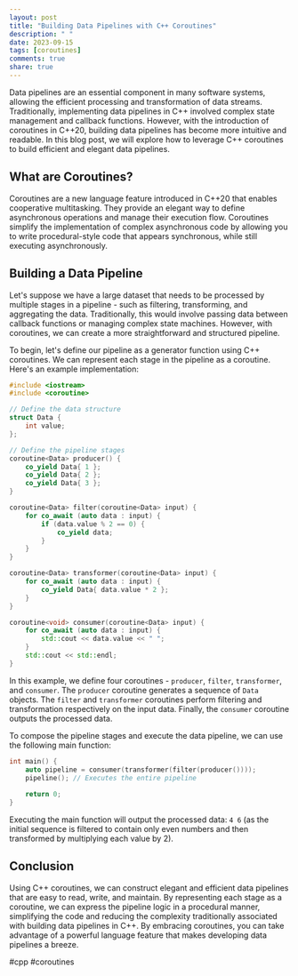 ```yaml
---
layout: post
title: "Building Data Pipelines with C++ Coroutines"
description: " "
date: 2023-09-15
tags: [coroutines]
comments: true
share: true
---
```


Data pipelines are an essential component in many software systems, allowing the efficient processing and transformation of data streams. Traditionally, implementing data pipelines in C++ involved complex state management and callback functions. However, with the introduction of coroutines in C++20, building data pipelines has become more intuitive and readable. In this blog post, we will explore how to leverage C++ coroutines to build efficient and elegant data pipelines.

## What are Coroutines?

Coroutines are a new language feature introduced in C++20 that enables cooperative multitasking. They provide an elegant way to define asynchronous operations and manage their execution flow. Coroutines simplify the implementation of complex asynchronous code by allowing you to write procedural-style code that appears synchronous, while still executing asynchronously.

## Building a Data Pipeline

Let's suppose we have a large dataset that needs to be processed by multiple stages in a pipeline - such as filtering, transforming, and aggregating the data. Traditionally, this would involve passing data between callback functions or managing complex state machines. However, with coroutines, we can create a more straightforward and structured pipeline.

To begin, let's define our pipeline as a generator function using C++ coroutines. We can represent each stage in the pipeline as a coroutine. Here's an example implementation:

```cpp
#include <iostream>
#include <coroutine>

// Define the data structure
struct Data {
    int value;
};

// Define the pipeline stages
coroutine<Data> producer() {
    co_yield Data{ 1 };
    co_yield Data{ 2 };
    co_yield Data{ 3 };
}

coroutine<Data> filter(coroutine<Data> input) {
    for co_await (auto data : input) {
        if (data.value % 2 == 0) {
            co_yield data;
        }
    }
}

coroutine<Data> transformer(coroutine<Data> input) {
    for co_await (auto data : input) {
        co_yield Data{ data.value * 2 };
    }
}

coroutine<void> consumer(coroutine<Data> input) {
    for co_await (auto data : input) {
        std::cout << data.value << " ";
    }
    std::cout << std::endl;
}
```

In this example, we define four coroutines - `producer`, `filter`, `transformer`, and `consumer`. The `producer` coroutine generates a sequence of `Data` objects. The `filter` and `transformer` coroutines perform filtering and transformation respectively on the input data. Finally, the `consumer` coroutine outputs the processed data.

To compose the pipeline stages and execute the data pipeline, we can use the following main function:

```cpp
int main() {
    auto pipeline = consumer(transformer(filter(producer())));
    pipeline(); // Executes the entire pipeline
    
    return 0;
}
```

Executing the main function will output the processed data: `4 6` (as the initial sequence is filtered to contain only even numbers and then transformed by multiplying each value by 2).

## Conclusion

Using C++ coroutines, we can construct elegant and efficient data pipelines that are easy to read, write, and maintain. By representing each stage as a coroutine, we can express the pipeline logic in a procedural manner, simplifying the code and reducing the complexity traditionally associated with building data pipelines in C++. By embracing coroutines, you can take advantage of a powerful language feature that makes developing data pipelines a breeze.

#cpp #coroutines